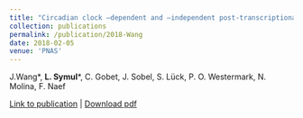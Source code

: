 ```yaml
---
title: "Circadian clock –dependent and –independent post-transcriptional regulation underlies temporal mRNA accumulation in mouse liver."
collection: publications
permalink: /publication/2018-Wang
date: 2018-02-05
venue: 'PNAS'
---
```


J.Wang\*, __L. Symul__\*, C. Gobet, J. Sobel, S. Lück, P. O. Westermark, N. Molina, F. Naef


[Link to publication](https://www.pnas.org/content/115/8/E1916) |
[Download pdf](http://lasy.github.io/files/2018_Wang.pdf)
